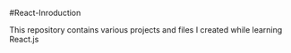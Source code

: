 #React-Inroduction

This repository contains various projects and files I created while learning React.js